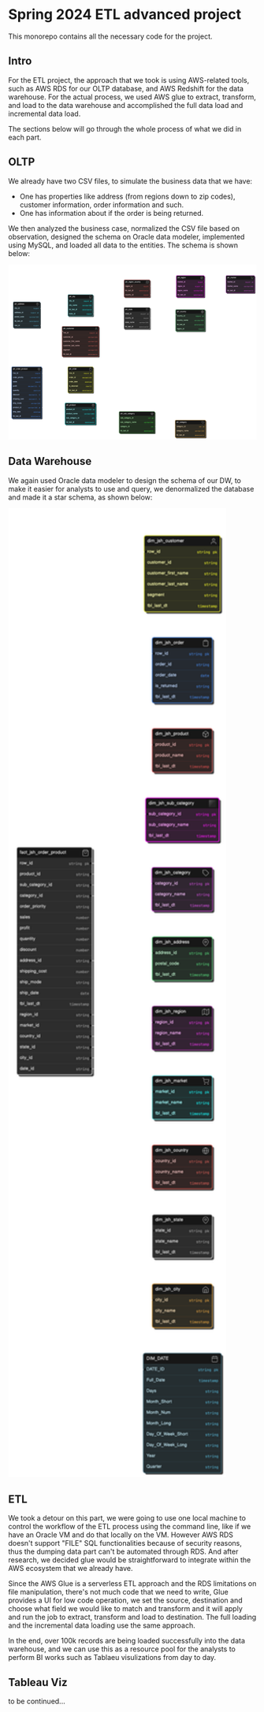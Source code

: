 # Spring 2024 ETL advanced project
This monorepo contains all the necessary code for the project.
 
## Intro

For the ETL project, the approach that we took is using AWS-related tools, such as AWS RDS for our OLTP database, and AWS Redshift for the data warehouse. For the actual process, we used AWS glue to extract, transform, and load to the data warehouse and accomplished the full data load and incremental data load.

The sections below will go through the whole process of what we did in each part.

## OLTP

We already have two CSV files, to simulate the business data that we have:
* One has properties like address (from regions down to zip codes), customer information, order information and such.
* One has information about if the order is being returned. 

We then analyzed the business case, normalized the CSV file based on observation, designed the schema on Oracle data modeler, implemented using MySQL, and loaded all data to the entities. The schema is shown below:

<img width="1642" alt="image" src="https://github.com/jLiucoder/Awesome_Inc_ETL_Project/blob/main/oltp.png">

## Data Warehouse

We again used Oracle data modeler to design the schema of our DW, to make it easier for analysts to use and query, we denormalized the database and made it a star schema, as shown below:

<img width="442" alt="image" src="https://github.com/jLiucoder/Awesome_Inc_ETL_Project/blob/main/dw.png">

## ETL 

We took a detour on this part, we were going to use one local machine to control the workflow of the ETL process using the command line, like if we have an Oracle VM and do that locally on the VM. However AWS RDS doesn't support "FILE" SQL functionalities because of security reasons, thus the dumping data part can't be automated through RDS. And after research, we decided glue would be straightforward to integrate within the AWS ecosystem that we already have.

Since the AWS Glue is a serverless ETL approach and the RDS limitations on file manipulation, there's not much code that we need to write, Glue provides a UI for low code operation, we set the source, destination and choose what field we would like to match and transform and it will apply and run the job to extract, transform and load to destination. The full loading and the incremental data loading use the same approach.

In the end, over 100k records are being loaded successfully into the data warehouse, and we can use this as a resource pool for the analysts to perform BI works such as Tablaeu visulizations from day to day.

## Tableau Viz

to be continued...


